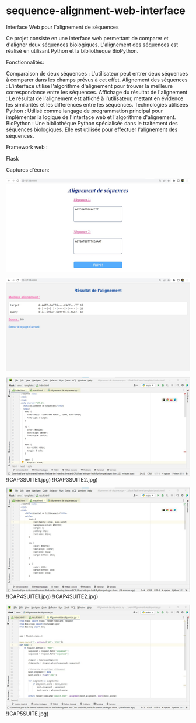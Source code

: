 # sequence-alignment-web-interface

Interface Web pour l'alignement de séquences

Ce projet consiste en une interface web permettant de comparer et d'aligner deux séquences biologiques. L'alignement des séquences est réalisé en utilisant Python et la bibliothèque BioPython.

Fonctionnalités:

Comparaison de deux séquences : L'utilisateur peut entrer deux séquences à comparer dans les champs prévus à cet effet.
Alignement des séquences : L'interface utilise l'algorithme d'alignement pour trouver la meilleure correspondance entre les séquences.
Affichage du résultat de l'alignement : Le résultat de l'alignement est affiché à l'utilisateur, mettant en évidence les similarités et les différences entre les séquences.
Technologies utilisées
Python : Utilisé comme langage de programmation principal pour implémenter la logique de l'interface web et l'algorithme d'alignement.
BioPython : Une bibliothèque Python spécialisée dans le traitement des séquences biologiques. Elle est utilisée pour effectuer l'alignement des séquences.


Framework web : 

Flask

Captures d'écran: 

![Capture d'écran de l'interface d'accueil](CAP1.jpg)

![Capture d'écran de l'interface de résultat](CAP2.jpg)

![Capture de code de index.html](CAP3.jpg)
!(CAP3SUITE1.jpg)
!(CAP3SUITE2.jpg)

![Capture de code de result.html](CAP4.jpg)
!(CAP4SUITE1.jpg)
!(CAP4SUITE2.jpg)

![Capture de code Alignement de séquences.py](CAP5.jpg)
!(CAP5SUITE.jpg)
